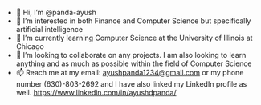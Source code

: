 - 👋 Hi, I’m @panda-ayush
- 👀 I’m interested in both Finance and Computer Science but specifically artificial intelligence
- 🌱 I’m currently learning Computer Science at the University of Illinois at Chicago
- 💞️ I’m looking to collaborate on any projects. I am also looking to learn anything and as much as possible within the field of Computer Science
- 📫 Reach me at my email: ayushpanda1234@gmail.com or my phone number (630)-803-2692 and I have also linked my LinkedIn profile as well. 
https://www.linkedin.com/in/ayushdpanda/

<!---
panda-ayush/panda-ayush is a ✨ special ✨ repository because its `README.md` (this file) appears on your GitHub profile.
You can click the Preview link to take a look at your changes.
--->
